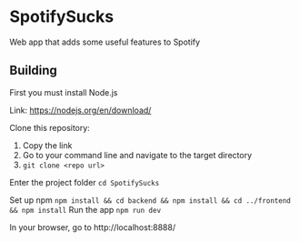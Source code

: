 # SpotifySucks
Web app that adds some useful features to Spotify

## Building
First you must install Node.js

Link: https://nodejs.org/en/download/

Clone this repository:
1. Copy the link
2. Go to your command line and navigate to the target directory
3. ```git clone <repo url>```

Enter the project folder
```cd SpotifySucks```

Set up npm
``` npm install && cd backend && npm install && cd ../frontend && npm install ```
Run the app
```npm run dev```

In your browser, go to http://localhost:8888/
